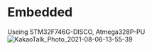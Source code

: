 # Embedded
Useing STM32F746G-DISCO, Atmega328P-PU
![KakaoTalk_Photo_2021-08-06-13-55-39](https://user-images.githubusercontent.com/29862835/128458203-cc960c76-aa80-425c-9ace-9f98bbc17352.jpeg)
